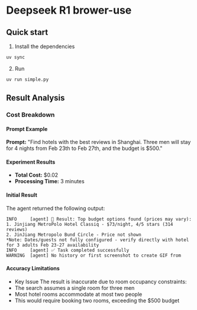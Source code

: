 # Deepseek R1 brower-use

## Quick start

1. Install the dependencies
```bash
uv sync
```

2. Run
```bash
uv run simple.py
```

## Result Analysis

### Cost Breakdown

#### Prompt Example
**Prompt:** "Find hotels with the best reviews in Shanghai. Three men will stay for 4 nights from Feb 23th to Feb 27th, and the budget is $500."

#### Experiment Results
- **Total Cost:** $0.02
- **Processing Time:** 3 minutes

#### Initial Result
The agent returned the following output:
```
INFO     [agent] 📄 Result: Top budget options found (prices may vary):
1. Jinjiang MetroPolo Hotel Classiq - $73/night, 4/5 stars (314 reviews)
2. JinJiang Metropolo Bund Circle - Price not shown
*Note: Dates/guests not fully configured - verify directly with hotel for 3 adults Feb 23-27 availability
INFO     [agent] ✅ Task completed successfully
WARNING  [agent] No history or first screenshot to create GIF from
```

#### Accuracy Limitations
- Key Issue The result is inaccurate due to room occupancy constraints:
- The search assumes a single room for three men
- Most hotel rooms accommodate at most two people
- This would require booking two rooms, exceeding the $500 budget
